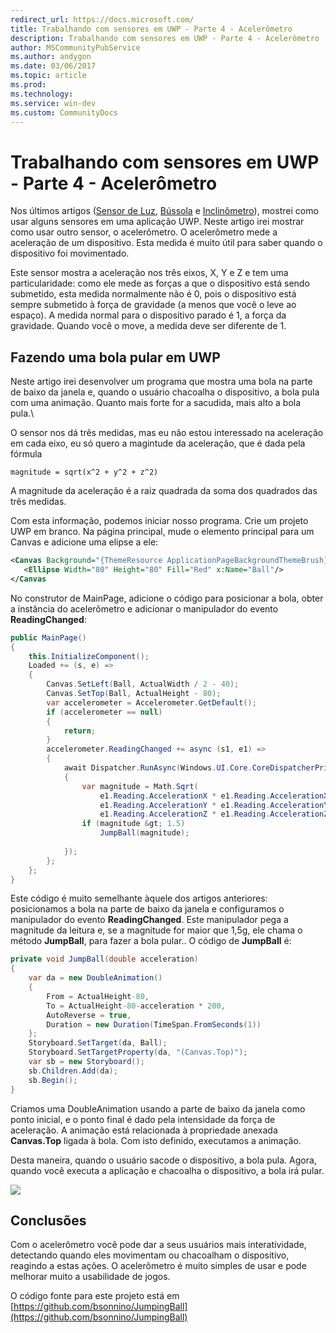 ```yaml
---
redirect_url: https://docs.microsoft.com/
title: Trabalhando com sensores em UWP - Parte 4 - Acelerômetro
description: Trabalhando com sensores em UWP - Parte 4 - Acelerômetro
author: MSCommunityPubService
ms.author: andygon
ms.date: 03/06/2017
ms.topic: article
ms.prod: 
ms.technology: 
ms.service: win-dev
ms.custom: CommunityDocs
---
```


# Trabalhando com sensores em UWP - Parte 4 - Acelerômetro #

Nos últimos artigos ([Sensor de Luz](https://msdn.microsoft.com/pt-br/communitydocs/dev/trabalhando%20com%20sensores%20em%20uwp%20%E2%80%93%20parte%201%20%E2%80%93%20sensor%20de%20luz), [Bússola](https://msdn.microsoft.com/pt-br/communitydocs/dev/trabalhando%20com%20sensores%20em%20uwp%20-%20parte%202%20-%20b%C3%BAssola) e [Inclinômetro](https://msdn.microsoft.com/pt-br/communitydocs/dev/trabalhando%20com%20sensores%20em%20uwp%20-%20parte%203%20-%20inclin%C3%B4metro)), mostrei como usar alguns sensores em uma aplicação UWP. Neste artigo irei mostrar como usar outro sensor, o acelerômetro. O acelerômetro mede a aceleração de um dispositivo. Esta medida é muito útil para saber quando o dispositivo foi movimentado.

Este sensor mostra a aceleração nos três eixos, X, Y e Z e tem uma particularidade: como ele mede as forças a que o dispositivo está sendo submetido, esta medida normalmente não é 0, pois o dispositivo está sempre submetido à força de gravidade (a menos que você o leve ao espaço). A medida normal para o dispositivo parado é 1, a força da gravidade. Quando você o move, a medida deve ser diferente de 1. 

## Fazendo uma bola pular em UWP ##
Neste artigo irei desenvolver um programa que mostra uma bola na parte de baixo da janela e, quando o usuário chacoalha o dispositivo, a bola pula com uma animação. Quanto mais forte for a sacudida, mais alto a bola pula.\

O sensor nos dá três medidas, mas eu não estou interessado na aceleração em cada eixo, eu só quero a magintude da aceleração, que é dada pela fórmula 

```
magnitude = sqrt(x^2 + y^2 + z^2)
```

A magnitude da aceleração é a raiz quadrada da soma dos quadrados das três medidas.

Com esta informação, podemos iniciar nosso programa. Crie um projeto UWP em branco. Na página principal, mude o elemento principal para um Canvas e adicione uma elipse a ele:
   
```xml
<Canvas Background="{ThemeResource ApplicationPageBackgroundThemeBrush}">
   <Ellipse Width="80" Height="80" Fill="Red" x:Name="Ball"/>
</Canvas
```

No construtor de MainPage, adicione o código para posicionar a bola, obter a instância do acelerômetro e adicionar o manipulador do evento __ReadingChanged__:

```C#
public MainPage()
{
    this.InitializeComponent();
    Loaded += (s, e) =>
    {
        Canvas.SetLeft(Ball, ActualWidth / 2 - 40);
        Canvas.SetTop(Ball, ActualHeight - 80);
        var accelerometer = Accelerometer.GetDefault();
        if (accelerometer == null)
        {
            return;
        }
        accelerometer.ReadingChanged += async (s1, e1) =>
        {
            await Dispatcher.RunAsync(Windows.UI.Core.CoreDispatcherPriority.Normal, () =>
            {
                var magnitude = Math.Sqrt(
                    e1.Reading.AccelerationX * e1.Reading.AccelerationX +
                    e1.Reading.AccelerationY * e1.Reading.AccelerationY +
                    e1.Reading.AccelerationZ * e1.Reading.AccelerationZ);
                if (magnitude &gt; 1.5)
                    JumpBall(magnitude);
 
            });
        };
    };
}
```

Este código é muito semelhante àquele dos artigos anteriores: posicionamos a bola na parte de baixo da janela e configuramos o manipulador do evento __ReadingChanged__. Este manipulador pega a magnitude da leitura e, se a magnitude for maior que 1,5g, ele chama o método __JumpBall__, para fazer a bola pular.. O código de __JumpBall__ é:

```C#
private void JumpBall(double acceleration)
{
    var da = new DoubleAnimation()
    {
        From = ActualHeight-80,
        To = ActualHeight-80-acceleration * 200,
        AutoReverse = true,
        Duration = new Duration(TimeSpan.FromSeconds(1))
    };
    Storyboard.SetTarget(da, Ball);
    Storyboard.SetTargetProperty(da, "(Canvas.Top)");
    var sb = new Storyboard();
    sb.Children.Add(da);
    sb.Begin();
}
```

Criamos uma DoubleAnimation usando a parte de baixo da janela como ponto inicial, e o ponto final é dado pela intensidade da força de aceleração. A animação está relacionada à propriedade anexada __Canvas.Top__ ligada à bola. Com isto definido, executamos a animação.

Desta maneira, quando o usuário sacode o dispositivo, a bola pula. Agora, quando você executa a aplicação e chacoalha o dispositivo, a bola irá pular.

![](http://blogs.msmvps.com/bsonnino/files/2016/12/image_thumb-6.png)

## Conclusões ##
Com o acelerômetro você pode dar a seus usuários mais interatividade, detectando quando eles movimentam ou chacoalham o dispositivo, reagindo a estas ações. O acelerômetro é muito simples de usar e pode melhorar muito a usabilidade de jogos.

O código fonte para este projeto está em [https://github.com/bsonnino/JumpingBall](https://github.com/bsonnino/JumpingBall) 